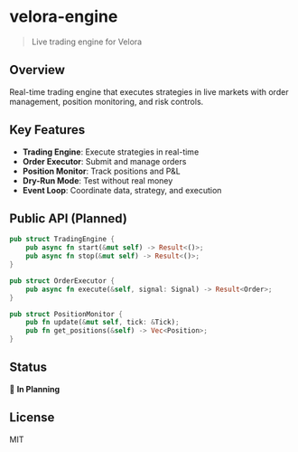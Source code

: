 # velora-engine

> Live trading engine for Velora

## Overview

Real-time trading engine that executes strategies in live markets with order management, position monitoring, and risk controls.

## Key Features

- **Trading Engine**: Execute strategies in real-time
- **Order Executor**: Submit and manage orders
- **Position Monitor**: Track positions and P&L
- **Dry-Run Mode**: Test without real money
- **Event Loop**: Coordinate data, strategy, and execution

## Public API (Planned)

```rust
pub struct TradingEngine {
    pub async fn start(&mut self) -> Result<()>;
    pub async fn stop(&mut self) -> Result<()>;
}

pub struct OrderExecutor {
    pub async fn execute(&self, signal: Signal) -> Result<Order>;
}

pub struct PositionMonitor {
    pub fn update(&mut self, tick: &Tick);
    pub fn get_positions(&self) -> Vec<Position>;
}
```

## Status

🚧 **In Planning**

## License

MIT
